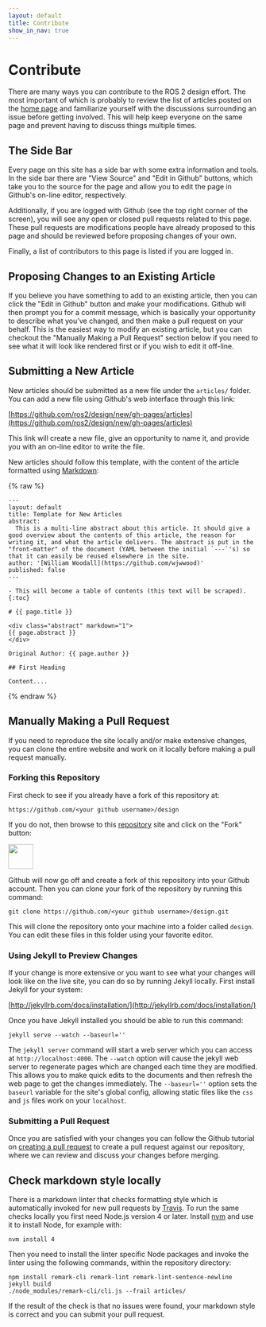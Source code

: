 ```yaml
---
layout: default
title: Contribute
show_in_nav: true
---
```


# Contribute

There are many ways you can contribute to the ROS 2 design effort.
The most important of which is probably to review the list of articles posted on the [home page](/) and familiarize yourself with the discussions surrounding an issue before getting involved.
This will help keep everyone on the same page and prevent having to discuss things multiple times.

## The Side Bar

Every page on this site has a side bar with some extra information and tools.
In the side bar there are "View Source" and "Edit in Github" buttons, which take you to the source for the page and allow you to edit the page in Github's on-line editor, respectively.

Additionally, if you are logged with Github (see the top right corner of the screen), you will see any open or closed pull requests related to this page.
These pull requests are modifications people have already proposed to this page and should be reviewed before proposing changes of your own.

Finally, a list of contributors to this page is listed if you are logged in.

## Proposing Changes to an Existing Article

If you believe you have something to add to an existing article, then you can click the "Edit in Github" button and make your modifications.
Github will then prompt you for a commit message, which is basically your opportunity to describe what you've changed, and then make a pull request on your behalf.
This is the easiest way to modify an existing article, but you can checkout the "Manually Making a Pull Request" section below if you need to see what it will look like rendered first or if you wish to edit it off-line.

## Submitting a New Article

New articles should be submitted as a new file under the `articles/` folder.
You can add a new file using Github's web interface through this link:

[https://github.com/ros2/design/new/gh-pages/articles](https://github.com/ros2/design/new/gh-pages/articles)

This link will create a new file, give an opportunity to name it, and provide you with an on-line editor to write the file.

New articles should follow this template, with the content of the article formatted using [Markdown](https://daringfireball.net/projects/markdown/):

{% raw %}

    ---
    layout: default
    title: Template for New Articles
    abstract:
      This is a multi-line abstract about this article. It should give a good overview about the contents of this article, the reason for writing it, and what the article delivers. The abstract is put in the "front-matter" of the document (YAML between the initial `---`'s) so that it can easily be reused elsewhere in the site.
    author: '[William Woodall](https://github.com/wjwwood)'
    published: false
    ---

    - This will become a table of contents (this text will be scraped).
    {:toc}

    # {{ page.title }}

    <div class="abstract" markdown="1">
    {{ page.abstract }}
    </div>

    Original Author: {{ page.author }}

    ## First Heading

    Content....

{% endraw %}

## Manually Making a Pull Request

If you need to reproduce the site locally and/or make extensive changes, you can clone the entire website and work on it locally before making a pull request manually.

### Forking this Repository

First check to see if you already have a fork of this repository at:

`https://github.com/<your github username>/design`

If you do not, then browse to this [repository](https://github.com/ros2/design) site and click on the "Fork" button:

<img style="height: 50px;" src="/img/fork.png"/>

Github will now go off and create a fork of this repository into your Github account.
Then you can clone your fork of the repository by running this command:

    git clone https://github.com/<your github username>/design.git

This will clone the repository onto your machine into a folder called `design`. You can edit these files in this folder using your favorite editor.

### Using Jekyll to Preview Changes

If your change is more extensive or you want to see what your changes will look like on the live site, you can do so by running Jekyll locally.
First install Jekyll for your system:

[http://jekyllrb.com/docs/installation/](http://jekyllrb.com/docs/installation/)

Once you have Jekyll installed you should be able to run this command:

    jekyll serve --watch --baseurl=''

The `jekyll server` command will start a web server which you can access at `http://localhost:4000`.
The `--watch` option will cause the jekyll web server to regenerate pages which are changed each time they are modified.
This allows you to make quick edits to the documents and then refresh the web page to get the changes immediately.
The `--baseurl=''` option sets the `baseurl` variable for the site's global config, allowing static files like the `css` and `js` files work on your `localhost`.

### Submitting a Pull Request

Once you are satisfied with your changes you can follow the Github tutorial on [creating a pull request](https://help.github.com/articles/creating-a-pull-request) to create a pull request against our repository, where we can review and discuss your changes before merging.

## Check markdown style locally

There is a markdown linter that checks formatting style which is automatically invoked for new pull requests by [Travis](https://travis-ci.org/).
To run the same checks locally you first need Node.js version 4 or later.
Install [nvm](https://github.com/creationix/nvm/blob/master/README.markdown) and use it to install Node, for example with:

    nvm install 4

Then you need to install the linter specific Node packages and invoke the linter using the following commands, within the repository directory:

    npm install remark-cli remark-lint remark-lint-sentence-newline
    jekyll build
    ./node_modules/remark-cli/cli.js --frail articles/

If the result of the check is that no issues were found, your markdown style is correct and you can submit your pull request.
